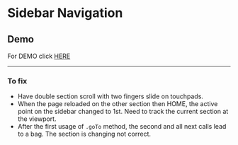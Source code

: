 # Sidebar Navigation


## Demo

For DEMO click [HERE](https://antonskliarov.github.io/sidebar_navigation/)


*****
### To fix

  * Have double section scroll with two fingers slide on touchpads.
  * When the page reloaded on the other section then HOME, the active point on the sidebar changed to 1st. Need to track the current section at the viewport.
  * After the first usage of `.goTo` method, the second and all next calls lead to a bag. The section is changing not correct.